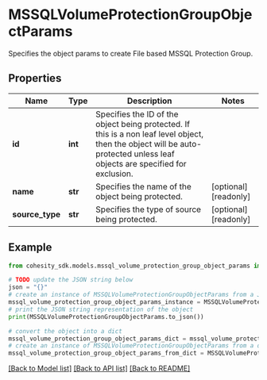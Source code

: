 # MSSQLVolumeProtectionGroupObjectParams

Specifies the object params to create File based MSSQL Protection Group.

## Properties

Name | Type | Description | Notes
------------ | ------------- | ------------- | -------------
**id** | **int** | Specifies the ID of the object being protected. If this is a non leaf level object, then the object will be auto-protected unless leaf objects are specified for exclusion. | 
**name** | **str** | Specifies the name of the object being protected. | [optional] [readonly] 
**source_type** | **str** | Specifies the type of source being protected. | [optional] [readonly] 

## Example

```python
from cohesity_sdk.models.mssql_volume_protection_group_object_params import MSSQLVolumeProtectionGroupObjectParams

# TODO update the JSON string below
json = "{}"
# create an instance of MSSQLVolumeProtectionGroupObjectParams from a JSON string
mssql_volume_protection_group_object_params_instance = MSSQLVolumeProtectionGroupObjectParams.from_json(json)
# print the JSON string representation of the object
print(MSSQLVolumeProtectionGroupObjectParams.to_json())

# convert the object into a dict
mssql_volume_protection_group_object_params_dict = mssql_volume_protection_group_object_params_instance.to_dict()
# create an instance of MSSQLVolumeProtectionGroupObjectParams from a dict
mssql_volume_protection_group_object_params_from_dict = MSSQLVolumeProtectionGroupObjectParams.from_dict(mssql_volume_protection_group_object_params_dict)
```
[[Back to Model list]](../README.md#documentation-for-models) [[Back to API list]](../README.md#documentation-for-api-endpoints) [[Back to README]](../README.md)


